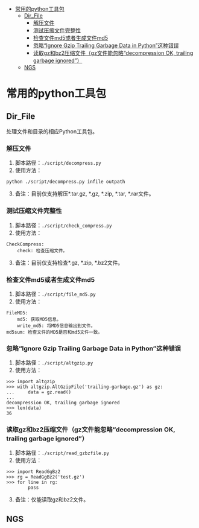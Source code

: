 <!-- TOC depthFrom:1 depthTo:6 withLinks:1 updateOnSave:1 orderedList:0 -->

- [常用的python工具包](#常用的python工具包)
	- [Dir_File](#dirfile)
		- [解压文件](#解压文件)
		- [测试压缩文件完整性](#测试压缩文件完整性)
		- [检查文件md5或者生成文件md5](#检查文件md5或者生成文件md5)
		- [忽略“Ignore Gzip Trailing Garbage Data in Python”这种错误](#忽略ignore-gzip-trailing-garbage-data-in-python这种错误)
		- [读取gz和bz2压缩文件（gz文件能忽略“decompression OK, trailing garbage ignored”）](#读取gz和bz2压缩文件gz文件能忽略decompression-ok-trailing-garbage-ignored)
	- [NGS](#ngs)

<!-- /TOC -->
# 常用的python工具包
## Dir_File
处理文件和目录的相应Python工具包。
### 解压文件
1. 脚本路径：`./script/decompress.py`
2. 使用方法：
```
python ./script/decompress.py infile outpath
```
3. 备注：目前仅支持解压\*.tar.gz, \*.gz, \*.zip, \*.tar, \*.rar文件。

### 测试压缩文件完整性
1. 脚本路径：`./script/check_compress.py`
2. 使用方法：
```
CheckCompress:
    check: 检查压缩文件。
```
3. 备注：目前仅支持检查\*.gz, \*.zip, \*.bz2文件。

### 检查文件md5或者生成文件md5
1. 脚本路径：`./script/file_md5.py`
2. 使用方法：
```
FileMD5:
    md5: 获取MD5信息。
    write_md5: 将MD5信息输出到文件。
md5sum: 检查文件的MD5是否和md5文件一致。
```
### 忽略“Ignore Gzip Trailing Garbage Data in Python”这种错误
1. 脚本路径：`./script/altgzip.py`
2. 使用方法：
```
>>> import altgzip
>>> with altgzip.AltGzipFile('trailing-garbage.gz') as gz:
...     data = gz.read()
...
decompression OK, trailing garbage ignored
>>> len(data)
36
```

### 读取gz和bz2压缩文件（gz文件能忽略“decompression OK, trailing garbage ignored”）
1. 脚本路径：`./script/read_gzbzfile.py`
2. 使用方法：
```
>>> import ReadGgBz2
>>> rg = ReadGgBz2('test.gz')
>>> for line in rg:
        pass
```
3. 备注：仅能读取gz和bz2文件。

## NGS
